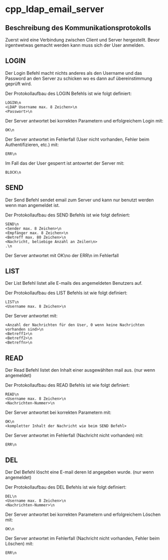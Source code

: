 # cpp_ldap_email_server

## Beschreibung des Kommunikationsprotokolls
Zuerst wird eine Verbindung zwischen Client und Server hergestellt. Bevor irgentwetwas gemacht werden kann
muss sich der User anmelden.

## LOGIN
Der Login Befehl macht nichts anderes als den Username und das Password an den Server zu schicken wo es dann auf übereinstimmung geprüft wird.

Der Protokollaufbau des LOGIN Befehls ist wie folgt definiert:
```` 
LOGIN\n
<LDAP Username max. 8 Zeichen>\n
<Passwort>\n
````

Der Server antwortet bei korrekten Parametern und erfolgreichem Login mit:
````
OK\n
````
Der Server antwortet im Fehlerfall (User nicht vorhanden, Fehler beim Authentifizieren, etc.) mit:
````
ERR\n
````
Im Fall das der User gesperrt ist antowrtet der Server mit:
````
BLOCK\n
````


## SEND
Der Send Befehl sendet email zum Server und kann nur benutzt werden wenn man angemeldet ist.

Der Protokollaufbau des SEND Befehls ist wie folgt definiert:
```` 
SEND\n
<Sender max. 8 Zeichen>\n
<Empfänger max. 8 Zeichen>\n
<Betreff max. 80 Zeichen>\n
<Nachricht, beliebige Anzahl an Zeilen\n>
.\n 
````

Der Server antwortet mit OK\no der ERR\n im Fehlerfall


## LIST
Der List Befehl listet alle E-mails des angemeldeten Benutzers auf.

Der Protokollaufbau des LIST Befehls ist wie folgt definiert:
```` 
LIST\n
<Username max. 8 Zeichen>\n
````

Der Server antwortet mit:
````
<Anzahl der Nachrichten für den User, 0 wenn keine Nachrichten vorhanden sind>\n
<Betreff1>\n
<Betreff2>\n
<Betreffn>\n
````

## READ
Der Read Befehl listet den Inhalt einer ausgewählten mail aus. (nur wenn angemeldet)

Der Protokollaufbau des READ Befehls ist wie folgt definiert:
```` 
READ\n
<Username max. 8 Zeichen>\n
<Nachrichten-Nummer>\n
````

Der Server antwortet bei korrekten Parametern mit:
````
OK\n
<kompletter Inhalt der Nachricht wie beim SEND Befehl>
````

Der Server antwortet im Fehlerfall (Nachricht nicht vorhanden) mit:
````
ERR\n
````


## DEL
Der Del Befehl löscht eine E-mail deren Id angegeben wurde. (nur wenn angemeldet)

Der Protokollaufbau des DEL Befehls ist wie folgt definiert:
```` 
DEL\n
<Username max. 8 Zeichen>\n
<Nachrichten-Nummer>\n
````

Der Server antwortet bei korrekten Parametern und erfolgreichem Löschen mit:
````
OK\n
````

Der Server antwortet im Fehlerfall (Nachricht nicht vorhanden, Fehler beim Löschen) mit:
````
ERR\n
````
